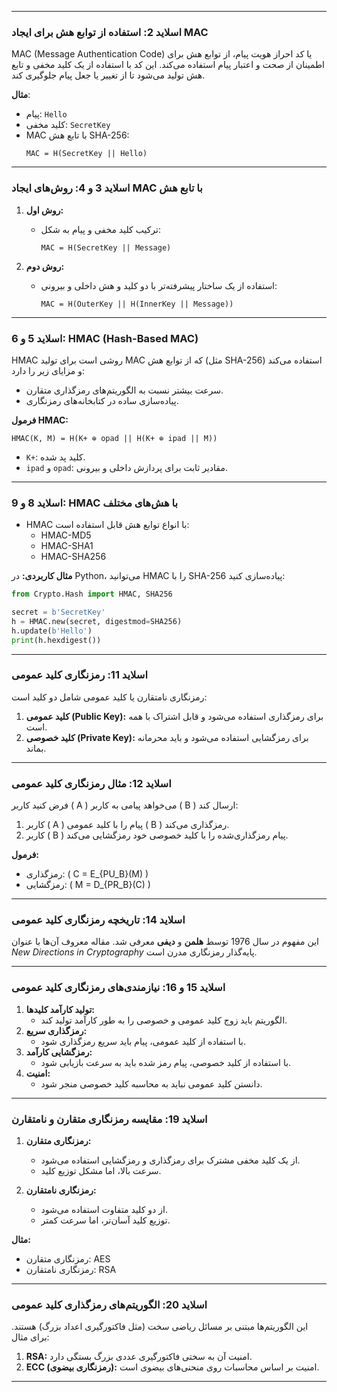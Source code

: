 
---

### **اسلاید 2: استفاده از توابع هش برای ایجاد MAC**
MAC (Message Authentication Code) یا کد احراز هویت پیام، از توابع هش برای اطمینان از صحت و اعتبار پیام استفاده می‌کند. این کد با استفاده از یک کلید مخفی و تابع هش تولید می‌شود تا از تغییر یا جعل پیام جلوگیری کند.

**مثال**:
- پیام: `Hello`
- کلید مخفی: `SecretKey`
- MAC با تابع هش SHA-256:
  ```
  MAC = H(SecretKey || Hello)
  ```

---

### **اسلاید 3 و 4: روش‌های ایجاد MAC با تابع هش**
1. **روش اول:**
   - ترکیب کلید مخفی و پیام به شکل:
     ```
     MAC = H(SecretKey || Message)
     ```

2. **روش دوم:**
   - استفاده از یک ساختار پیشرفته‌تر با دو کلید و هش داخلی و بیرونی:
     ```
     MAC = H(OuterKey || H(InnerKey || Message))
     ```

---

### **اسلاید 5 و 6: HMAC (Hash-Based MAC)**
HMAC روشی است برای تولید MAC که از توابع هش (مثل SHA-256) استفاده می‌کند و مزایای زیر را دارد:
- سرعت بیشتر نسبت به الگوریتم‌های رمزگذاری متقارن.
- پیاده‌سازی ساده در کتابخانه‌های رمزنگاری.

**فرمول HMAC:**
```
HMAC(K, M) = H(K+ ⊕ opad || H(K+ ⊕ ipad || M))
```
- `K+`: کلید پد شده.
- `ipad` و `opad`: مقادیر ثابت برای پردازش داخلی و بیرونی.

---

### **اسلاید 8 و 9: HMAC با هش‌های مختلف**
- HMAC با انواع توابع هش قابل استفاده است:
  - HMAC-MD5
  - HMAC-SHA1
  - HMAC-SHA256

**مثال کاربردی:**
در Python، می‌توانید HMAC را با SHA-256 پیاده‌سازی کنید:
```python
from Crypto.Hash import HMAC, SHA256

secret = b'SecretKey'
h = HMAC.new(secret, digestmod=SHA256)
h.update(b'Hello')
print(h.hexdigest())
```

---

### **اسلاید 11: رمزنگاری کلید عمومی**
رمزنگاری نامتقارن یا کلید عمومی شامل دو کلید است:
1. **کلید عمومی (Public Key):** برای رمزگذاری استفاده می‌شود و قابل اشتراک با همه است.
2. **کلید خصوصی (Private Key):** برای رمزگشایی استفاده می‌شود و باید محرمانه بماند.

---

### **اسلاید 12: مثال رمزنگاری کلید عمومی**
فرض کنید کاربر \( A \) می‌خواهد پیامی به کاربر \( B \) ارسال کند:
1. کاربر \( A \) پیام را با کلید عمومی \( B \) رمزگذاری می‌کند.
2. کاربر \( B \) پیام رمزگذاری‌شده را با کلید خصوصی خود رمزگشایی می‌کند.

**فرمول:**
- رمزگذاری: \( C = E_{PU_B}(M) \)
- رمزگشایی: \( M = D_{PR_B}(C) \)

---

### **اسلاید 14: تاریخچه رمزنگاری کلید عمومی**
این مفهوم در سال 1976 توسط **هلمن** و **دیفی** معرفی شد. مقاله معروف آن‌ها با عنوان *New Directions in Cryptography* پایه‌گذار رمزنگاری مدرن است.

---

### **اسلاید 15 و 16: نیازمندی‌های رمزنگاری کلید عمومی**
1. **تولید کارآمد کلیدها:**
   - الگوریتم باید زوج کلید عمومی و خصوصی را به طور کارآمد تولید کند.
2. **رمزگذاری سریع:**
   - با استفاده از کلید عمومی، پیام باید سریع رمزگذاری شود.
3. **رمزگشایی کارآمد:**
   - با استفاده از کلید خصوصی، پیام رمز شده باید به سرعت بازیابی شود.
4. **امنیت:**
   - دانستن کلید عمومی نباید به محاسبه کلید خصوصی منجر شود.

---

### **اسلاید 19: مقایسه رمزنگاری متقارن و نامتقارن**
1. **رمزنگاری متقارن:**
   - از یک کلید مخفی مشترک برای رمزگذاری و رمزگشایی استفاده می‌شود.
   - سرعت بالا، اما مشکل توزیع کلید.

2. **رمزنگاری نامتقارن:**
   - از دو کلید متفاوت استفاده می‌شود.
   - توزیع کلید آسان‌تر، اما سرعت کمتر.

**مثال:**
- رمزنگاری متقارن: AES
- رمزنگاری نامتقارن: RSA

---

### **اسلاید 20: الگوریتم‌های رمزگذاری کلید عمومی**
این الگوریتم‌ها مبتنی بر مسائل ریاضی سخت (مثل فاکتورگیری اعداد بزرگ) هستند. برای مثال:
1. **RSA:** امنیت آن به سختی فاکتورگیری عددی بزرگ بستگی دارد.
2. **ECC (رمزنگاری بیضوی):** امنیت بر اساس محاسبات روی منحنی‌های بیضوی است.

---
